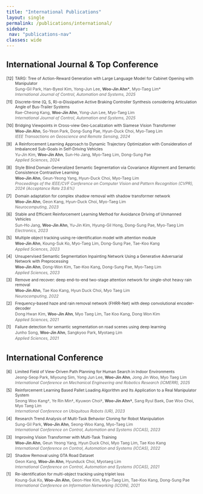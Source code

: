 ```yaml
---
title: "International Publications"
layout: single
permalink: /publications/international/
sidebar:
 nav: "publications-nav"
classes: wide
---
```


<style>
.pub-container {
 font-size: 0.75em;
 margin-bottom: 0.3em;
 display: grid;
 grid-template-columns: [number] 2.0em [content] auto;  /* 번호 영역 줄임 */
 gap: 0.2em;  /* 간격 줄임 */
}

.pub-number {
 grid-column: number;
}

.pub-content {
 grid-column: content;
}

.pub-title {
 font-size: 1em;
 margin-bottom: 0.2em;
 color: #333;
}

.pub-authors {
 margin-bottom: 0.15em;
 color: #555;
}

.pub-venue {
 font-style: italic;
 color: #666;
 margin-bottom: 0.3em;
}
</style>

## International Journal & Top Conference

<div class="pub-container">
 <div class="pub-number">[12]</div>
 <div class="pub-content">
   <div class="pub-title">TARG: Tree of Action-Reward Generation with Large Language Model for Cabinet Opening with Manipulator</div>
   <div class="pub-authors">Sung-Gil Park, Han-Byeol Kim, Yong-Jun Lee, <strong>Woo-Jin Ahn*</strong>, Myo-Taeg Lim*</div>
   <div class="pub-venue">International Journal of Control, Automation and Systems, 2025</div>
 </div>
</div>

<div class="pub-container">
 <div class="pub-number">[11]</div>
 <div class="pub-content">
   <div class="pub-title">Discrete-time (Q, S, R)-α-Dissipative Active Braking Controller Synthesis considering Articulation Angle of Bus-Trailer Systems</div>
   <div class="pub-authors">Rae-Cheong Kang, <strong>Woo-Jin Ahn</strong>, Yong-Jun Lee, Myo-Taeg Lim</div>
   <div class="pub-venue">International Journal of Control, Automation and Systems, 2025</div>
 </div>
</div>

<div class="pub-container">
 <div class="pub-number">[10]</div>
 <div class="pub-content">
   <div class="pub-title">Bridging Viewpoints in Cross-view Geo-Localization with Siamese Vision Transformer</div>
   <div class="pub-authors"><strong>Woo-Jin Ahn</strong>, So-Yeon Park, Dong-Sung Pae, Hyun-Duck Choi, Myo-Taeg Lim</div>
   <div class="pub-venue">IEEE Transactions on Geoscience and Remote Sensing, 2024</div>
 </div>
</div>

<div class="pub-container">
 <div class="pub-number">[9]</div>
 <div class="pub-content">
   <div class="pub-title">A Reinforcement Learning Approach to Dynamic Trajectory Optimization with Consideration of Imbalanced Sub-Goals in Self-Driving Vehicles</div>
   <div class="pub-authors">Yu-Jin Kim, <strong>Woo-Jin Ahn</strong>, Sun-Ho Jang, Myo-Taeg Lim, Dong-Sung Pae</div>
   <div class="pub-venue">Applied Sciences, 2024</div>
 </div>
</div>

<div class="pub-container">
 <div class="pub-number">[8]</div>
 <div class="pub-content">
   <div class="pub-title">Style Blind Domain Generalized Semantic Segmentation via Covariance Alignment and Semantic Consistence Contrastive Learning</div>
   <div class="pub-authors"><strong>Woo-Jin Ahn</strong>, Geun-Yeong Yang, Hyun-Duck Choi, Myo-Taeg Lim</div>
   <div class="pub-venue">Proceedings of the IEEE/CVF Conference on Computer Vision and Pattern Recognition (CVPR), 2024 (Acceptance Rate 23.6%)</div>
 </div>
</div>

<div class="pub-container">
 <div class="pub-number">[7]</div>
 <div class="pub-content">
   <div class="pub-title">Domain adaptation for complex shadow removal with shadow transformer network</div>
   <div class="pub-authors"><strong>Woo-Jin Ahn</strong>, Geon Kang, Hyun-Duck Choi, Myo-Taeg Lim</div>
   <div class="pub-venue">Neurocomputing, 2023</div>
 </div>
</div>

<div class="pub-container">
 <div class="pub-number">[6]</div>
 <div class="pub-content">
   <div class="pub-title">Stable and Efficient Reinforcement Learning Method for Avoidance Driving of Unmanned Vehicles</div>
   <div class="pub-authors">Sun-Ho Jang, <strong>Woo-Jin Ahn</strong>, Yu-Jin Kim, Hyung-Gil Hong, Dong-Sung Pae, Myo-Taeg Lim</div>
   <div class="pub-venue">Electronics, 2023</div>
 </div>
</div>

<div class="pub-container">
 <div class="pub-number">[5]</div>
 <div class="pub-content">
   <div class="pub-title">Multiple object tracking using re-identification model with attention module</div>
   <div class="pub-authors"><strong>Woo-Jin Ahn</strong>, Koung-Suk Ko, Myo-Taeg Lim, Dong-Sung Pae, Tae-Koo Kang</div>
   <div class="pub-venue">Applied Sciences, 2023</div>
 </div>
</div>

<div class="pub-container">
 <div class="pub-number">[4]</div>
 <div class="pub-content">
   <div class="pub-title">Unsupervised Semantic Segmentation Inpainting Network Using a Generative Adversarial Network with Preprocessing</div>
   <div class="pub-authors"><strong>Woo-Jin Ahn</strong>, Dong-Won Kim, Tae-Koo Kang, Dong-Sung Pae, Myo-Taeg Lim</div>
   <div class="pub-venue">Applied Sciences, 2023</div>
 </div>
</div>

<div class="pub-container">
 <div class="pub-number">[3]</div>
 <div class="pub-content">
   <div class="pub-title">Remove and recover: deep end-to-end two-stage attention network for single-shot heavy rain removal</div>
   <div class="pub-authors"><strong>Woo-Jin Ahn</strong>, Tae Koo Kang, Hyun Duck Choi, Myo Taeg Lim</div>
   <div class="pub-venue">Neurocomputing, 2022</div>
 </div>
</div>

<div class="pub-container">
 <div class="pub-number">[2]</div>
 <div class="pub-content">
   <div class="pub-title">Frequency-based haze and rain removal network (FHRR-Net) with deep convolutional encoder-decoder</div>
   <div class="pub-authors">Dong Hwan Kim, <strong>Woo-Jin Ahn</strong>, Myo Taeg Lim, Tae Koo Kang, Dong Won Kim</div>
   <div class="pub-venue">Applied Sciences, 2021</div>
 </div>
</div>

<div class="pub-container">
 <div class="pub-number">[1]</div>
 <div class="pub-content">
   <div class="pub-title">Failure detection for semantic segmentation on road scenes using deep learning</div>
   <div class="pub-authors">Junho Song, <strong>Woo-Jin Ahn</strong>, Sangkyoo Park, Myotaeg Lim</div>
   <div class="pub-venue">Applied Sciences, 2021</div>
 </div>
</div>

## International Conference

<div class="pub-container">
 <div class="pub-number">[6]</div>
 <div class="pub-content">
   <div class="pub-title"> Limited Field of View-Driven Path Planning for Human Search in Indoor Environments</div>
   <div class="pub-authors">Jeong-Seop Park, Miyoung Sim, Yong Jun Lee, <strong>Woo-Jin Ahn</strong>, Jong Jin Woo, Myo Taeg Lim</div>
   <div class="pub-venue">International Conference on Mechanical Engineering and Robotics Research (ICMERR), 2025</div>
 </div>
</div>

<div class="pub-container">
 <div class="pub-number">[5]</div>
 <div class="pub-content">
   <div class="pub-title">Reinforcement Learning Based Pallet Loading Algorithm and Its Application to a Real Manipulator System</div>
   <div class="pub-authors">Seong Woo Kang†, Ye Rin Min†, Kyuwon Choi†, <strong>Woo-Jin Ahn†</strong>, Sang Ryul Baek, Dae Woo Choi, Myo Taeg Lim</div>
   <div class="pub-venue">International Conference on Ubiquitous Robots (UR), 2023</div>
 </div>
</div>

<div class="pub-container">
 <div class="pub-number">[4]</div>
 <div class="pub-content">
   <div class="pub-title">Research Trend Analysis of Multi-Task Behavior Cloning for Robot Manipulation</div>
   <div class="pub-authors">Sung-Gil Park, <strong>Woo-Jin Ahn</strong>, Seong-Woo Kang, Myo-Taeg Lim</div>
   <div class="pub-venue">International Conference on Control, Automation and Systems (ICCAS), 2023</div>
 </div>
</div>

<div class="pub-container">
 <div class="pub-number">[3]</div>
 <div class="pub-content">
   <div class="pub-title">Improving Vision Transformer with Multi-Task Training</div>
   <div class="pub-authors"><strong>Woo-Jin Ahn</strong>, Geun Yeong Yang, Hyun Duck Choi, Myo Taeg Lim, Tae Koo Kang</div>
   <div class="pub-venue">International Conference on Control, Automation and Systems (ICCAS), 2022</div>
 </div>
</div>

<div class="pub-container">
 <div class="pub-number">[2]</div>
 <div class="pub-content">
   <div class="pub-title">Shadow Removal using GTA Road Dataset</div>
   <div class="pub-authors">Geon Kang, <strong>Woo-Jin Ahn</strong>, Hyunduck Choi, Myotaeg Lim</div>
   <div class="pub-venue">International Conference on Control, Automation and Systems (ICCAS), 2021</div>
 </div>
</div>

<div class="pub-container">
 <div class="pub-number">[1]</div>
 <div class="pub-content">
   <div class="pub-title">Re-identification for multi-object tracking using triplet loss</div>
   <div class="pub-authors">Koung-Suk Ko, <strong>Woo-Jin Ahn</strong>, Geon-Hee Kim, Myo-Taeg Lim, Tae-Koo Kang, Dong-Sung Pae</div>
   <div class="pub-venue">International Conference on Information Networking (ICOIN), 2021</div>
 </div>
</div>